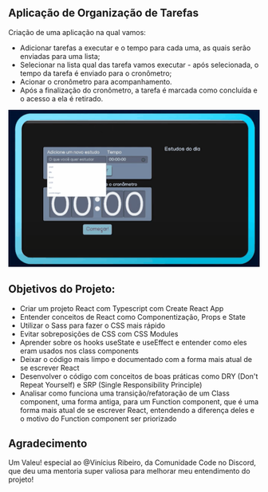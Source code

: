 <h2>Aplicação de Organização de Tarefas</h2>

Criação de uma aplicação na qual vamos: 
* Adicionar tarefas a executar e o tempo para cada uma, as quais serão enviadas para uma lista;
* Selecionar na lista qual das tarefa vamos executar - após selecionada, o tempo da tarefa é enviado para o cronômetro;
* Acionar o cronômetro para acompanhamento.
* Após a finalização do cronômetro, a tarefa é marcada como concluída e o acesso a ela é retirado.

![Alt text](React.gif)

## Objetivos do Projeto:

- Criar um projeto React com Typescript com Create React App
- Entender conceitos de React como Componentização, Props e State
- Utilizar o Sass para fazer o CSS mais rápido
- Evitar sobreposições de CSS com CSS Modules
- Aprender sobre os hooks useState e useEffect e entender como eles eram usados nos class components
- Deixar o código mais limpo e documentado com a forma mais atual de se escrever React
- Desenvolver o código com conceitos de boas práticas como DRY (Don't Repeat Yourself) e SRP (Single Responsibility Principle)
- Analisar como funciona uma transição/refatoração de um Class component, uma forma antiga, para um Function component, que é uma forma mais atual de se escrever React, entendendo a diferença deles e o motivo do Function component ser priorizado

## Agradecimento
Um Valeu! especial ao @Vinícius Ribeiro, da Comunidade Code no Discord, que deu uma mentoria super valiosa para melhorar meu entendimento do projeto!